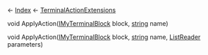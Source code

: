 ← [Index](Api-Index) ← [TerminalActionExtensions](Sandbox.Game.Gui.TerminalActionExtensions)

void ApplyAction([IMyTerminalBlock](Sandbox.ModAPI.Ingame.IMyTerminalBlock) block, [string](System.String) name)

void ApplyAction([IMyTerminalBlock](Sandbox.ModAPI.Ingame.IMyTerminalBlock) block, [string](System.String) name, [ListReader<T>](VRage.Collections.ListReader`1) parameters)

